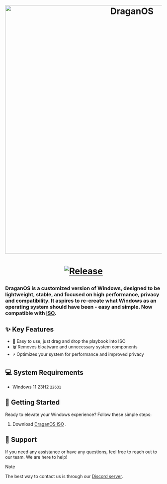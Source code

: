 <h1 align="center">
  <img src="https://github.com/DraganOS-LLC/.github/blob/main/profile/DraganOS-11-24H2.png" alt="DraganOS" width="800"></a>
</h1>

<div align="center">
</div>
<h1 aligh="center">
  <p align="center">
    <a href="https://github.com/DraganOS-playbook/.github/profile"><img alt="Release" src="https://github.com/DraganOS-playbook/.github/blob/main/profile/release.svg" /></a>
</a>
</p>

### DraganOS is a customized version of Windows, designed to be lightweight, stable, and focused on high performance, privacy and compatibility. It aspires to re-create what Windows as an operating system should have been - easy and simple. Now compatible with [ISO](https://dsc.gg/draganos).

## ✨ Key Features

- 🎯 Easy to use, just drag and drop the playbook into ISO
- 🗑 Removes bloatware and unnecessary system components
- ⚡ Optimizes your system for performance and improved privacy

## 💻 System Requirements
- Windows 11 23H2 `22631`

## 🚀 Getting Started

Ready to elevate your Windows experience? Follow these simple steps:

1. Download [DraganOS ISO](https://dsc.gg/draganos) .

## 🤝 Support

If you need any assistance or have any questions, feel free to reach out to our team. We are here to help!

> [!NOTE]
> The best way to contact us is through our [Discord server](https://dsc.gg/draganos).
